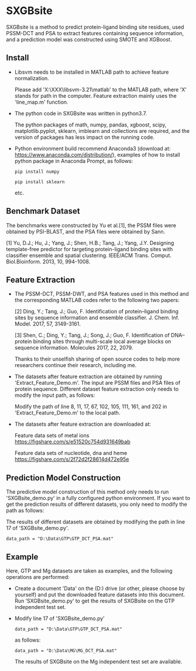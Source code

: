 # SXGBsite  
SXGBsite is a method to predict protein-ligand binding site residues, used PSSM-DCT and PSA to extract features containing sequence information, and a prediction model was constructed using SMOTE and XGBoost.  
  
## Install  
- Libsvm needs to be installed in MATLAB path to achieve feature normalization. 

    Please add 'X:\XXX\libsvm-3.21\matlab\' to the MATLAB path, where 'X' stands for path in the computer. Feature extraction mainly uses the 'line_map.m' function.  

- The python code in SXGBsite was written in python3.7. 

    The python packages of math, numpy, pandas, xgboost, scipy, matplotlib.pyplot, sklearn, imblearn and collections are required, and the version of packages has less impact on the running code.  
- Python environment build recommend Anaconda3 (download at: https://www.anaconda.com/distribution/), examples of how to install python package in Anaconda Prompt, as follows:  

    ```
    pip install numpy
    ```
    
    ```
    pip install sklearn
    ```
    etc.  
  
## Benchmark Dataset  
The benchmarks were constructed by Yu et al.[1], the PSSM files were obtained by PSI-BLAST, and the PSA files were obtained by Sann.  
  
[1] Yu, D.J.; Hu, J.; Yang, J.; Shen, H.B.; Tang, J.; Yang, J.Y. Designing template-free predictor for targeting protein-ligand binding sites with classifier ensemble and spatial clustering. IEEE/ACM Trans. Comput. Biol.Bioinform. 2013, 10, 994-1008.  
  
## Feature Extraction  
- The PSSM-DCT, PSSM-DWT, and PSA features used in this method and the corresponding MATLAB codes refer to the following two papers:  
  
  [2] Ding, Y.; Tang, J.; Guo, F. Identification of protein–ligand binding sites by sequence information and ensemble classifier. J. Chem. Inf. Model. 2017, 57, 3149-3161.  

  [3] Shen, C.; Ding, Y.; Tang, J.; Song, J.; Guo, F. Identification of DNA–protein binding sites through multi-scale local average blocks on sequence information. Molecules 2017, 22, 2079.  

  Thanks to their unselfish sharing of open source codes to help more researchers continue their research, including me.  

- The datasets after feature extraction are obtained by running 'Extract_Feature_Demo.m'. The input are PSSM files and PSA files of protein sequence. Different dataset feature extraction only needs to modify the input path, as follows:  

  Modify the path of line 8, 11, 17, 67, 102, 105, 111, 161, and 202 in 'Extract_Feature_Demo.m' to the local path.

- The datasets after feature extraction are downloaded at: 
  
  Feature data sets of metal ions  
  https://figshare.com/s/e51520c754d931649bab  

  Feature data sets of nucleotide, dna and heme  
  https://figshare.com/s/2f72d2f28614d472e95e  
  
## Prediction Model Construction  
The predictive model construction of this method only needs to run 'SXGBsite_demo.py' in a fully configured python environment. If you want to get the prediction results of different datasets, you only need to modify the path as follows:  

The results of different datasets are obtained by modifying the path in line 17 of 'SXGBsite_demo.py'.
```
data_path = "D:\Data\GTP\GTP_DCT_PSA.mat"
```
  
## Example  
Here, GTP and Mg datasets are taken as examples, and the following operations are performed:  
  
- Create a document 'Data' on the (D:) drive (or other, please choose by yourself) and put the downloaded feature datasets into this document. Run ‘SXGBsite_demo.py’ to get the results of SXGBsite on the GTP independent test set.  
  
- Modify line 17 of 'SXGBsite_demo.py'  

  ```
  data_path = "D:\Data\GTP\GTP_DCT_PSA.mat"
  ```  
  as follows:  

  ```
  data_path = "D:\Data\MG\MG_DCT_PSA.mat"
  ```  
  The results of SXGBsite on the Mg independent test set are available.
